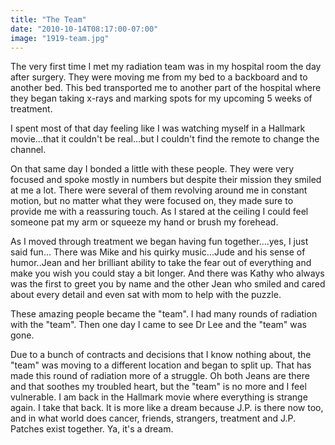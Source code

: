 ```yaml
---
title: "The Team"
date: "2010-10-14T08:17:00-07:00"
image: "1919-team.jpg"
---
```


The very first time I met my radiation team was in my hospital room the day after surgery. They were moving me from my bed to a backboard and to another bed. This bed transported me to another part of the hospital where they began taking x-rays and marking spots for my upcoming 5 weeks of treatment.

I spent most of that day feeling like I was watching myself in a Hallmark movie...that it couldn't be real...but I couldn't find the remote to change the channel. 

On that same day I bonded a little with these people. They were very focused and spoke mostly in numbers but despite their mission they smiled at me a lot. There were several of them revolving around me in constant motion, but no matter what they were focused on, they made sure to provide me with a reassuring touch. As I stared at the ceiling I could feel someone pat my arm or squeeze my hand or brush my forehead. 

As I moved through treatment we began having fun together....yes, I just said fun...
There was Mike and his quirky music...Jude and his sense of humor..Jean and her brilliant ability to take the fear out of everything and make you wish you could stay a bit longer. And there was Kathy who always was the first to greet you by name and the other Jean who smiled and cared about every detail and even sat with mom to help with the puzzle. 

These amazing people became the "team". I had many rounds of radiation with the "team". Then one day I came to see Dr Lee and the "team" was gone.

Due to a bunch of contracts and decisions that I know nothing about, the "team" was moving to a different location and began to split up. That has made this round of radiation more of a struggle. Oh both Jeans are there and that soothes my troubled heart, but the "team" is no more and I feel vulnerable. I am back in the Hallmark movie where everything is strange again. I take that back. It is more like a dream because J.P. is there now too, and in what world does cancer, friends, strangers, treatment and J.P. Patches exist together. Ya, it's a dream.